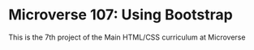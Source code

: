 # Microverse 107: Using Bootstrap
 This is the 7th project of the Main HTML/CSS curriculum at Microverse
